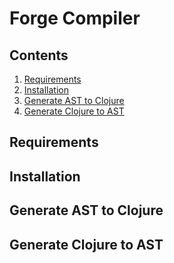 # Forge Compiler

## Contents
1. [Requirements](https://github.com/andyrusu/forge-compiler/edit/master/doc/intro.md#req)
3. [Installation](https://github.com/andyrusu/forge-compiler/edit/master/doc/intro.md#install)
4. [Generate AST to Clojure](https://github.com/andyrusu/forge-compiler/edit/master/doc/intro.md#generate-ast)
5. [Generate Clojure to AST](https://github.com/andyrusu/forge-compiler/edit/master/doc/intro.md#generate-clj)

<h2 id="req">Requirements</h2>

<h2 id="install">Installation</h2>

<h2 id="generate-ast">Generate AST to Clojure</h2>

<h2 id="generate-ast">Generate Clojure to AST</h2>
